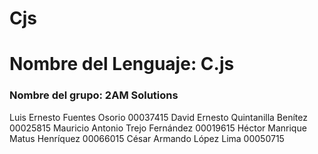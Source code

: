 # Cjs
# Nombre del Lenguaje: C.js
### Nombre del grupo: 2AM Solutions

Luis Ernesto Fuentes Osorio
00037415
David Ernesto Quintanilla Benítez
00025815
Mauricio Antonio Trejo Fernández
00019615
Héctor Manrique Matus Henríquez
00066015
César Armando López Lima
00050715

